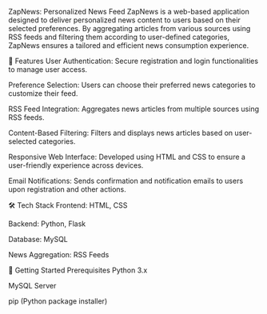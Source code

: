 ZapNews: Personalized News Feed
ZapNews is a web-based application designed to deliver personalized news content to users based on their selected preferences. By aggregating articles from various sources using RSS feeds and filtering them according to user-defined categories, ZapNews ensures a tailored and efficient news consumption experience.​

📌 Features
User Authentication: Secure registration and login functionalities to manage user access.​

Preference Selection: Users can choose their preferred news categories to customize their feed.​

RSS Feed Integration: Aggregates news articles from multiple sources using RSS feeds.​

Content-Based Filtering: Filters and displays news articles based on user-selected categories.​

Responsive Web Interface: Developed using HTML and CSS to ensure a user-friendly experience across devices.​

Email Notifications: Sends confirmation and notification emails to users upon registration and other actions.​


🛠️ Tech Stack
Frontend: HTML, CSS​

Backend: Python, Flask​

Database: MySQL​

News Aggregation: RSS Feeds

🚀 Getting Started
Prerequisites
Python 3.x​

MySQL Server​

pip (Python package installer)